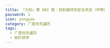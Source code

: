 ```yaml
---
title: 「力扣」第 802 题：找到最终的安全状态（中等）
password: 1
icon: yongyan
category: 广度优先遍历
tags:
  - 广度优先遍历  
  - 拓扑排序
---
```




